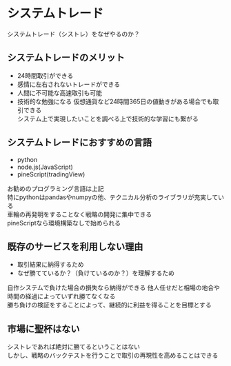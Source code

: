 # システムトレード
システムトレード（シストレ）をなぜやるのか？

## システムトレードのメリット
* 24時間取引ができる
* 感情に左右されないトレードができる
* 人間に不可能な高速取引も可能
* 技術的な勉強になる
仮想通貨など24時間365日の値動きがある場合でも取引できる<br/>
システム上で実現したいことを調べる上で技術的な学習にも繋がる

## システムトレードにおすすめの言語
* python
* node.js(JavaScript)
* pineScript(tradingView)

お勧めのプログラミング言語は上記<br/>
特にpythonはpandasやnumpyの他、テクニカル分析のライブラリが充実している<br/>
車輪の再発明をすることなく戦略の開発に集中できる<br/>
pineScriptなら環境構築なしで始められる

## 既存のサービスを利用しない理由
* 取引結果に納得するため
* なぜ勝てているか？（負けているのか？）を理解するため

自作システムで負けた場合の損失なら納得ができる
他人任せだと相場の地合や時間の経過によっていずれ勝てなくなる<br/>
勝ち負けの検証をすることによって、継続的に利益を得ることを目標とする

## 市場に聖杯はない
シストレであれば絶対に勝てるということはない<br/>
しかし、戦略のバックテストを行うことで取引の再現性を高めることはできる

